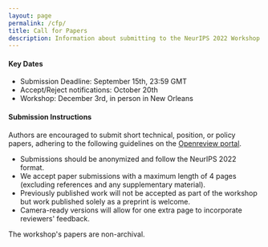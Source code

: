 ```yaml
---
layout: page
permalink: /cfp/
title: Call for Papers
description: Information about submitting to the NeurIPS 2022 Workshop on Human Evaluation for Generative Models. 
---
```


#### Key Dates 

* Submission Deadline: September 15th, 23:59 GMT
* Accept/Reject notifications: October 20th
* Workshop: December 3rd, in person in New Orleans

#### Submission Instructions

Authors are encouraged to submit short technical, position, or policy papers, adhering to the following guidelines on the [Openreview portal](https://openreview.net/group?id=NeurIPS.cc/2022/Workshop/HEGM).

* Submissions should be anonymized and follow the NeurIPS 2022 format.
* We accept paper submissions with a maximum length of 4 pages (excluding references and any supplementary material).
* Previously published work will not be accepted as part of the workshop but work published solely as a preprint is welcome.
* Camera-ready versions will allow for one extra page to incorporate reviewers' feedback.

The workshop's papers are non-archival.
